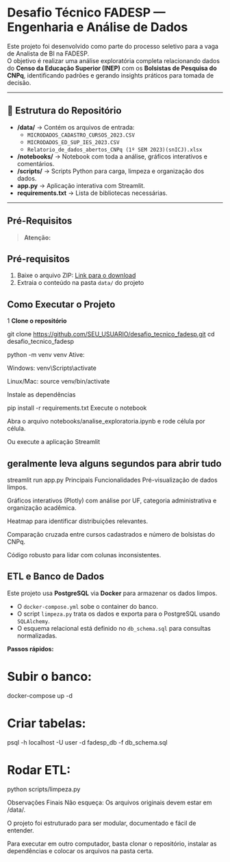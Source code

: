 # Desafio Técnico FADESP — Engenharia e Análise de Dados

Este projeto foi desenvolvido como parte do processo seletivo para a vaga de Analista de BI na FADESP.  
O objetivo é realizar uma análise exploratória completa relacionando dados do **Censo da Educação Superior (INEP)** com os **Bolsistas de Pesquisa do CNPq**, identificando padrões e gerando insights práticos para tomada de decisão.

---

## 📁 **Estrutura do Repositório**

- **/data/** → Contém os arquivos de entrada:
  - `MICRODADOS_CADASTRO_CURSOS_2023.CSV`
  - `MICRODADOS_ED_SUP_IES_2023.CSV`
  - `Relatorio_de_dados_abertos_CNPq (1º SEM 2023)(snICJ).xlsx`
- **/notebooks/** → Notebook com toda a análise, gráficos interativos e comentários.
- **/scripts/** → Scripts Python para carga, limpeza e organização dos dados.
- **app.py** → Aplicação interativa com Streamlit.
- **requirements.txt** → Lista de bibliotecas necessárias.

---

##  **Pré-Requisitos**
>  **Atenção:**  
##  Pré-requisitos
1. Baixe o arquivo ZIP: [Link para o download](https://nuvem.cnpq.br/index.php/s/fLrSsC9wfeL8HWZ/download)
2. Extraia o conteúdo na pasta `data/` do projeto



##  **Como Executar o Projeto**

1️ **Clone o repositório**

git clone https://github.com/SEU_USUARIO/desafio_tecnico_fadesp.git
cd desafio_tecnico_fadesp

python -m venv venv
Ative:

Windows: venv\Scripts\activate

Linux/Mac: source venv/bin/activate

 Instale as dependências

pip install -r requirements.txt
 Execute o notebook

Abra o arquivo notebooks/analise_exploratoria.ipynb e rode célula por célula.

 Ou execute a aplicação Streamlit

## geralmente leva alguns segundos para abrir tudo

streamlit run app.py
 Principais Funcionalidades
Pré-visualização de dados limpos.

Gráficos interativos (Plotly) com análise por UF, categoria administrativa e organização acadêmica.

Heatmap para identificar distribuições relevantes.

Comparação cruzada entre cursos cadastrados e número de bolsistas do CNPq.

Código robusto para lidar com colunas inconsistentes.

## ETL e Banco de Dados

Este projeto usa **PostgreSQL** via **Docker** para armazenar os dados limpos.

- O `docker-compose.yml` sobe o container do banco.
- O script `limpeza.py` trata os dados e exporta para o PostgreSQL usando `SQLAlchemy`.
- O esquema relacional está definido no `db_schema.sql` para consultas normalizadas.

**Passos rápidos:**

# Subir o banco:
docker-compose up -d

# Criar tabelas:
psql -h localhost -U user -d fadesp_db -f db_schema.sql

# Rodar ETL:
python scripts/limpeza.py


 Observações Finais
Não esqueça: Os arquivos originais devem estar em /data/.

O projeto foi estruturado para ser modular, documentado e fácil de entender.

Para executar em outro computador, basta clonar o repositório, instalar as dependências e colocar os arquivos na pasta certa.
